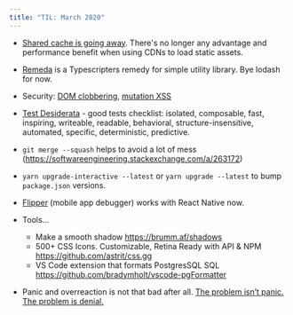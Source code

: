 ```yaml
---
title: "TIL: March 2020"
---
```


- [Shared cache is going away](https://www.jefftk.com/p/shared-cache-is-going-away).
  There's no longer any advantage and performance benefit when using CDNs to load static assets.

- [Remeda](https://remedajs.com/docs) is a Typescripters remedy for simple utility library.
  Bye lodash for now.

- Security:
  [DOM clobbering](https://portswigger.net/web-security/dom-based/dom-clobbering),
  [mutation XSS](https://security.stackexchange.com/a/46839)

- [Test Desiderata](https://medium.com/@kentbeck_7670/test-desiderata-94150638a4b3) -
  good tests checklist:
  isolated, composable, fast, inspiring, writeable, readable, behavioral,
  structure-insensitive, automated, specific, deterministic, predictive.

- `git merge --squash` helps to avoid a lot of mess (<https://softwareengineering.stackexchange.com/a/263172>)

- `yarn upgrade-interactive --latest` or `yarn upgrade --latest` to bump `package.json` versions.

- [Flipper](https://fbflipper.com) (mobile app debugger) works with React Native now.

- Tools...
  - Make a smooth shadow <https://brumm.af/shadows>
  - 500+ CSS Icons. Customizable, Retina Ready with API & NPM <https://github.com/astrit/css.gg>
  - VS Code extension that formats PostgresSQL SQL <https://github.com/bradymholt/vscode-pgFormatter>

* Panic and overreaction is not that bad after all.
  [The problem isn’t panic. The problem is denial.](https://nieman.harvard.edu/wp-content/uploads/pod-assets/microsites/NiemanGuideToCoveringPandemicFlu/CrisisCommunication/HowDoPeopleReactInAPandemic.aspx.html)
